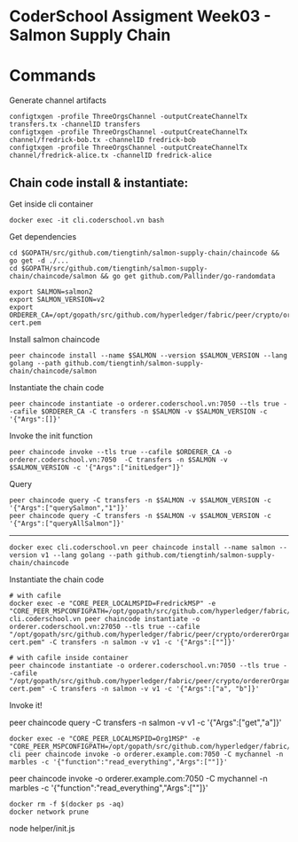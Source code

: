 # CoderSchool Assigment Week03 - Salmon Supply Chain

# Commands

Generate channel artifacts

```
configtxgen -profile ThreeOrgsChannel -outputCreateChannelTx transfers.tx -channelID transfers
configtxgen -profile ThreeOrgsChannel -outputCreateChannelTx channel/fredrick-bob.tx -channelID fredrick-bob
configtxgen -profile ThreeOrgsChannel -outputCreateChannelTx channel/fredrick-alice.tx -channelID fredrick-alice
```

## Chain code install & instantiate:

Get inside cli container

```
docker exec -it cli.coderschool.vn bash
```

Get dependencies

```
cd $GOPATH/src/github.com/tiengtinh/salmon-supply-chain/chaincode && go get -d ./...
cd $GOPATH/src/github.com/tiengtinh/salmon-supply-chain/chaincode/salmon && go get github.com/Pallinder/go-randomdata
```

```
export SALMON=salmon2
export SALMON_VERSION=v2
export ORDERER_CA=/opt/gopath/src/github.com/hyperledger/fabric/peer/crypto/ordererOrganizations/coderschool.vn/msp/tlscacerts/tlsca.coderschool.vn-cert.pem
```

Install salmon chaincode

```
peer chaincode install --name $SALMON --version $SALMON_VERSION --lang golang --path github.com/tiengtinh/salmon-supply-chain/chaincode/salmon
```

Instantiate the chain code

```
peer chaincode instantiate -o orderer.coderschool.vn:7050 --tls true --cafile $ORDERER_CA -C transfers -n $SALMON -v $SALMON_VERSION -c '{"Args":[]}'
```

Invoke the init function

```
peer chaincode invoke --tls true --cafile $ORDERER_CA -o orderer.coderschool.vn:7050  -C transfers -n $SALMON -v $SALMON_VERSION -c '{"Args":["initLedger"]}'
```

Query

```
peer chaincode query -C transfers -n $SALMON -v $SALMON_VERSION -c '{"Args":["querySalmon","1"]}'
peer chaincode query -C transfers -n $SALMON -v $SALMON_VERSION -c '{"Args":["queryAllSalmon"]}'
```

---

```
docker exec cli.coderschool.vn peer chaincode install --name salmon --version v1 --lang golang --path github.com/tiengtinh/salmon-supply-chain/chaincode
```

Instantiate the chain code

```
# with cafile
docker exec -e "CORE_PEER_LOCALMSPID=FredrickMSP" -e "CORE_PEER_MSPCONFIGPATH=/opt/gopath/src/github.com/hyperledger/fabric/peer/crypto/peerOrganizations/fredrick.coderschool.vn/users/Admin@fredrick.coderschool.vn/msp" cli.coderschool.vn peer chaincode instantiate -o orderer.coderschool.vn:27050 --tls true --cafile "/opt/gopath/src/github.com/hyperledger/fabric/peer/crypto/ordererOrganizations/coderschool.vn/msp/tlscacerts/tlsca.coderschool.vn-cert.pem" -C transfers -n salmon -v v1 -c '{"Args":[""]}'

# with cafile inside container
peer chaincode instantiate -o orderer.coderschool.vn:7050 --tls true --cafile "/opt/gopath/src/github.com/hyperledger/fabric/peer/crypto/ordererOrganizations/coderschool.vn/msp/tlscacerts/tlsca.coderschool.vn-cert.pem" -C transfers -n salmon -v v1 -c '{"Args":["a", "b"]}'

```

Invoke it!

peer chaincode query -C transfers -n salmon -v v1 -c '{"Args":["get","a"]}'

```
docker exec -e "CORE_PEER_LOCALMSPID=Org1MSP" -e "CORE_PEER_MSPCONFIGPATH=/opt/gopath/src/github.com/hyperledger/fabric/peer/crypto/peerOrganizations/org1.example.com/users/Admin@org1.example.com/msp" cli peer chaincode invoke -o orderer.example.com:7050 -C mychannel -n marbles -c '{"function":"read_everything","Args":[""]}'
```

peer chaincode invoke -o orderer.example.com:7050 -C mychannel -n marbles -c '{"function":"read_everything","Args":[""]}'

```
docker rm -f $(docker ps -aq)
docker network prune
```

node helper/init.js